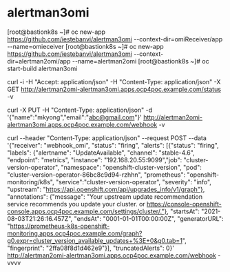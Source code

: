 # alertman3omi




[root@bastionk8s ~]# oc new-app https://github.com/iestebanvi/alertman3omi --context-dir=omiReceiver/app --name=omieceiver
[root@bastionk8s ~]# oc new-app https://github.com/iestebanvi/alertman3omi --context-dir=alertman2omi/app --name=alertman2omi
[root@bastionk8s ~]# oc start-build alertman3omi

curl -i -H "Accept: application/json" -H "Content-Type: application/json" -X GET http://alertman2omi-alertman3omi.apps.ocp4poc.example.com/status -v

curl -X PUT -H "Content-Type: application/json" -d '{"name":"mkyong","email":"abc@gmail.com"}' http://alertman2omi-alertman3omi.apps.ocp4poc.example.com/webhook -v



curl --header "Content-Type: application/json"   --request POST   --data '{"receiver": "webhook_omi", "status": "firing", "alerts": [{"status": "firing", "labels": {"alertname": "UpdateAvailable", "channel": "stable-4.6", "endpoint": "metrics", "instance": "192.168.20.55:9099","job": "cluster-version-operator", "namespace": "openshift-cluster-version", "pod": "cluster-version-operator-86bc8c9d94-rzhhn", "prometheus": "openshift-monitoring/k8s", "service":"cluster-version-operator", "severity": "info", "upstream": "https://api.openshift.com/api/upgrades_info/v1/graph"}, "annotations": {"message": "Your upstream update recommendation service recommends you update your cluster.  or https://console-openshift-console.apps.ocp4poc.example.com/settings/cluster/."}, "startsAt": "2021-08-03T21:26:16.457Z", "endsAt": "0001-01-01T00:00:00Z", "generatorURL": "https://prometheus-k8s-openshift-monitoring.apps.ocp4poc.example.com/graph?g0.expr=cluster_version_available_updates+%3E+0&g0.tab=1", "fingerprint": "2ffa08f8d1d462e9"}],  "truncatedAlerts": 0}'   http://alertman2omi-alertman3omi.apps.ocp4poc.example.com/webhook -vvvv